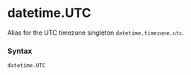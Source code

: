 # datetime.UTC

Alias for the UTC timezone singleton `datetime.timezone.utc`.

### Syntax

```python
datetime.UTC
```